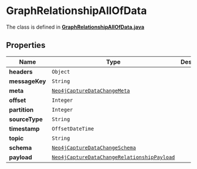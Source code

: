 

# GraphRelationshipAllOfData

The class is defined in **[GraphRelationshipAllOfData.java](../../src/main/java/org/openapitools/model/GraphRelationshipAllOfData.java)**

## Properties

Name | Type | Description | Notes
------------ | ------------- | ------------- | -------------
**headers** | `Object` |  | 
**messageKey** | `String` |  | 
**meta** | [`Neo4jCaptureDataChangeMeta`](Neo4jCaptureDataChangeMeta.md) |  | 
**offset** | `Integer` |  | 
**partition** | `Integer` |  | 
**sourceType** | `String` |  | 
**timestamp** | `OffsetDateTime` |  | 
**topic** | `String` |  | 
**schema** | [`Neo4jCaptureDataChangeSchema`](Neo4jCaptureDataChangeSchema.md) |  | 
**payload** | [`Neo4jCaptureDataChangeRelationshipPayload`](Neo4jCaptureDataChangeRelationshipPayload.md) |  | 












